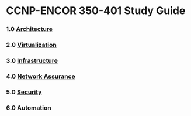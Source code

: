# CCNP-ENCOR 350-401 Study Guide


### 1.0 [Architecture](https://github.com/network-dluong/CCNP-ENCOR/tree/1.0-Architecture)  


### 2.0 [Virtualization](https://github.com/network-dluong/CCNP-ENCOR/tree/2.0-Virtualization)  


### 3.0 [Infrastructure](https://github.com/network-dluong/CCNP-ENCOR/tree/3.0-Infrastructure)  


### 4.0 [Network Assurance](https://github.com/network-dluong/CCNP-ENCOR/tree/4.0-Network-Assurance)  


### 5.0 [Security](https://github.com/network-dluong/CCNP-ENCOR/tree/5.0-Security)  


### 6.0 Automation  
